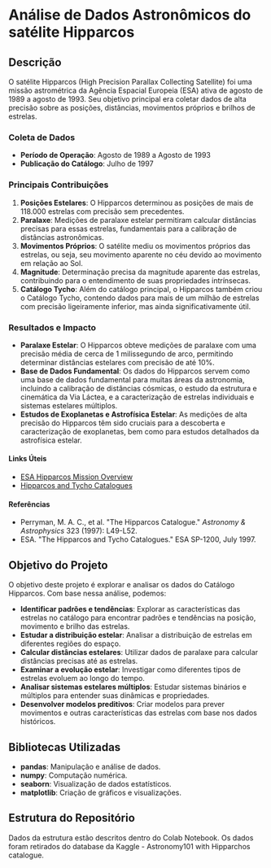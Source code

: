 # Análise de Dados Astronômicos do satélite Hipparcos

## Descrição

O satélite Hipparcos (High Precision Parallax Collecting Satellite) foi uma missão astrométrica da Agência Espacial Europeia (ESA) ativa de agosto de 1989 a agosto de 1993. Seu objetivo principal era coletar dados de alta precisão sobre as posições, distâncias, movimentos próprios e brilhos de estrelas.

### Coleta de Dados
- **Período de Operação**: Agosto de 1989 a Agosto de 1993
- **Publicação do Catálogo**: Julho de 1997

### Principais Contribuições
1. **Posições Estelares**: O Hipparcos determinou as posições de mais de 118.000 estrelas com precisão sem precedentes.
2. **Paralaxe**: Medições de paralaxe estelar permitiram calcular distâncias precisas para essas estrelas, fundamentais para a calibração de distâncias astronômicas.
3. **Movimentos Próprios**: O satélite mediu os movimentos próprios das estrelas, ou seja, seu movimento aparente no céu devido ao movimento em relação ao Sol.
4. **Magnitude**: Determinação precisa da magnitude aparente das estrelas, contribuindo para o entendimento de suas propriedades intrínsecas.
5. **Catálogo Tycho**: Além do catálogo principal, o Hipparcos também criou o Catálogo Tycho, contendo dados para mais de um milhão de estrelas com precisão ligeiramente inferior, mas ainda significativamente útil.

### Resultados e Impacto
- **Paralaxe Estelar**: O Hipparcos obteve medições de paralaxe com uma precisão média de cerca de 1 milissegundo de arco, permitindo determinar distâncias estelares com precisão de até 10%.
- **Base de Dados Fundamental**: Os dados do Hipparcos servem como uma base de dados fundamental para muitas áreas da astronomia, incluindo a calibração de distâncias cósmicas, o estudo da estrutura e cinemática da Via Láctea, e a caracterização de estrelas individuais e sistemas estelares múltiplos.
- **Estudos de Exoplanetas e Astrofísica Estelar**: As medições de alta precisão do Hipparcos têm sido cruciais para a descoberta e caracterização de exoplanetas, bem como para estudos detalhados da astrofísica estelar.

#### Links Úteis
- [ESA Hipparcos Mission Overview](https://www.cosmos.esa.int/web/hipparcos)
- [Hipparcos and Tycho Catalogues](https://cdsarc.cds.unistra.fr/viz-bin/cat/I/239)

#### Referências
- Perryman, M. A. C., et al. "The Hipparcos Catalogue." *Astronomy & Astrophysics* 323 (1997): L49-L52.
- ESA. "The Hipparcos and Tycho Catalogues." ESA SP-1200, July 1997.

## Objetivo do Projeto

O objetivo deste projeto é explorar e analisar os dados do Catálogo Hipparcos. Com base nessa análise, podemos:

- **Identificar padrões e tendências**: Explorar as características das estrelas no catálogo para encontrar padrões e tendências na posição, movimento e brilho das estrelas.
- **Estudar a distribuição estelar**: Analisar a distribuição de estrelas em diferentes regiões do espaço.
- **Calcular distâncias estelares**: Utilizar dados de paralaxe para calcular distâncias precisas até as estrelas.
- **Examinar a evolução estelar**: Investigar como diferentes tipos de estrelas evoluem ao longo do tempo.
- **Analisar sistemas estelares múltiplos**: Estudar sistemas binários e múltiplos para entender suas dinâmicas e propriedades.
- **Desenvolver modelos preditivos**: Criar modelos para prever movimentos e outras características das estrelas com base nos dados históricos.

## Bibliotecas Utilizadas

- **pandas**: Manipulação e análise de dados.
- **numpy**: Computação numérica.
- **seaborn**: Visualização de dados estatísticos.
- **matplotlib**: Criação de gráficos e visualizações.

## Estrutura do Repositório

Dados da estrutura estão descritos dentro do Colab Notebook.
Os dados foram retirados do database da Kaggle - Astronomy101 with Hipparchos catalogue.
